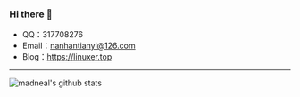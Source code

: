 ### Hi there 👋


- QQ：317708276
- Email：nanhantianyi@126.com
- Blog：https://linuxer.top

****

![madneal's github stats](https://github-readme-stats.vercel.app/api?username=nanhantianyi&show_icons=true&theme=radical) 

<!--
**nanhantianyi/nanhantianyi** is a ✨ _special_ ✨ repository because its `README.md` (this file) appears on your GitHub profile.

Here are some ideas to get you started:

- 🔭 I’m currently working on ...
- 🌱 I’m currently learning ...
- 👯 I’m looking to collaborate on ...
- 🤔 I’m looking for help with ...
- 💬 Ask me about ...
- 📫 How to reach me: ...
- 😄 Pronouns: ...
- ⚡ Fun fact: ...
-->
